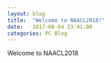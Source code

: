 ```yaml
---
layout: blog
title:  "Welcome to NAACL2018!"
date:   2017-08-04 23:41:00
categories: PC Blog
---
```

Welcome to NAACL2018